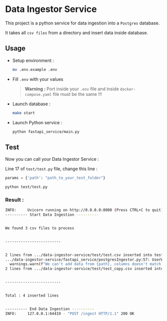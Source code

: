 # Data Ingestor Service

This project is a python service for data ingestion into a `Postgres` database.

It takes all `csv files` from a directory and insert data inside database.

## Usage

- Setup environment :

  ```bash
  mv .env.example .env
  ```

- Fill `.env` with your values

  > **Warning :** Port inside your `.env` file and inside `docker-compose.yaml` file must be the same !!!

- Launch database :

  ```bash
  make start
  ```

- Launch Python service :

  ```bash
  python fastapi_service/main.py
  ```

## Test

Now you can call your Data Ingestor Service :

Line 17 of `test/test.py` file, change this line :

```python
params = {'path': "path_to_your_test_folder"}
```

```bash
python test/test.py
```

### Result :

```bash
INFO:     Uvicorn running on http://0.0.0.0:8000 (Press CTRL+C to quit)
---------- Start Data Ingestion ----------


We found 3 csv files to process


-------------------------


2 lines from .../data-ingestor-service/test/test.csv inserted into test
.../data-ingestor-service/fastapi_service/postgresIngestor.py:57: UserWarning: We can't add data from .../data-ingestor-service/test/test2.csv, columns doesn't match tables from public schema...
  warnings.warn(f"We can't add data from {path}, columns doesn't match tables from {SCHEMA} schema...")
2 lines from .../data-ingestor-service/test/test_copy.csv inserted into test


-------------------------


Total : 4 inserted lines


---------- End Data Ingestion ----------
INFO:     127.0.0.1:64419 - "POST /ingest HTTP/1.1" 200 OK
```
